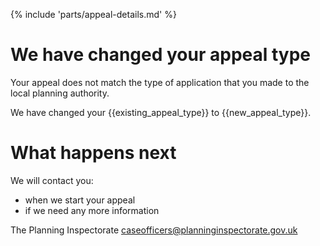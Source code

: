 {% include 'parts/appeal-details.md' %}

# We have changed your appeal type

Your appeal does not match the type of application that you made to the local planning authority.

We have changed your {{existing_appeal_type}} to {{new_appeal_type}}.

# What happens next

We will contact you:

- when we start your appeal
- if we need any more information

The Planning Inspectorate
caseofficers@planninginspectorate.gov.uk
